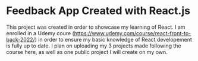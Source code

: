 # Feedback App Created with React.js

This project was created in order to showcase my learning of React. I am enrolled in a Udemy coure (https://www.udemy.com/course/react-front-to-back-2022/) in order to ensure my basic knowledge of React developement is fully up to date. I plan on uploading my 3 projects made following the course here, as well as one public project I will create on my own.


